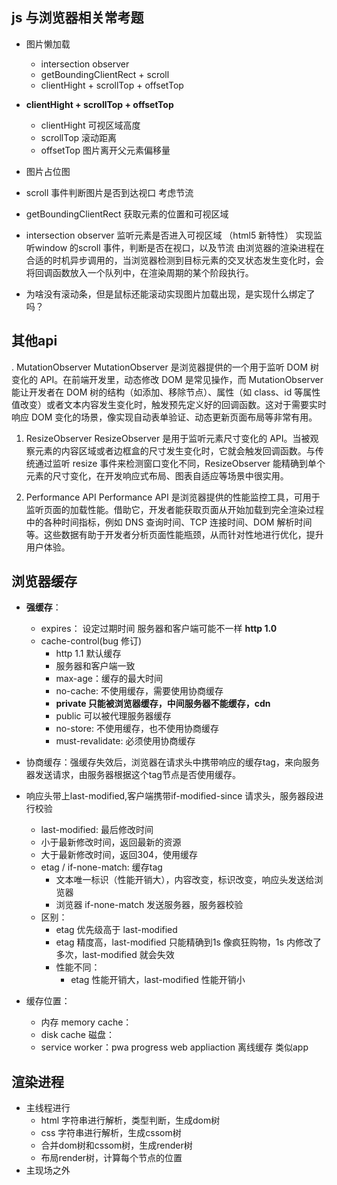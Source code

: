 ## js 与浏览器相关常考题

- 图片懒加载
  - intersection observer
  - getBoundingClientRect + scroll
  - clientHight + scrollTop + offsetTop

- **clientHight + scrollTop + offsetTop**
  - clientHight 可视区域高度
  - scrollTop 滚动距离
  - offsetTop 图片离开父元素偏移量
- 图片占位图
  <img src="" data-src="真正地址" >
- scroll 事件判断图片是否到达视口
  考虑节流
- getBoundingClientRect 获取元素的位置和可视区域
  
- intersection observer 监听元素是否进入可视区域 （html5 新特性）
  实现监听window 的scroll 事件，判断是否在视口，以及节流
  由浏览器的渲染进程在合适的时机异步调用的，当浏览器检测到目标元素的交叉状态发生变化时，会将回调函数放入一个队列中，在渲染周期的某个阶段执行。

- 为啥没有滚动条，但是鼠标还能滚动实现图片加载出现，是实现什么绑定了吗？

## 其他api
. MutationObserver
MutationObserver 是浏览器提供的一个用于监听 DOM 树变化的 API。在前端开发里，动态修改 DOM 是常见操作，而 MutationObserver 能让开发者在 DOM 树的结构（如添加、移除节点）、属性（如 class、id 等属性值改变）或者文本内容发生变化时，触发预先定义好的回调函数。这对于需要实时响应 DOM 变化的场景，像实现自动表单验证、动态更新页面布局等非常有用。

1. ResizeObserver
ResizeObserver 是用于监听元素尺寸变化的 API。当被观察元素的内容区域或者边框盒的尺寸发生变化时，它就会触发回调函数。与传统通过监听 resize 事件来检测窗口变化不同，ResizeObserver 能精确到单个元素的尺寸变化，在开发响应式布局、图表自适应等场景中很实用。

1. Performance API
Performance API 是浏览器提供的性能监控工具，可用于监听页面的加载性能。借助它，开发者能获取页面从开始加载到完全渲染过程中的各种时间指标，例如 DNS 查询时间、TCP 连接时间、DOM 解析时间等。这些数据有助于开发者分析页面性能瓶颈，从而针对性地进行优化，提升用户体验。

## 浏览器缓存
- **强缓存**：
  - expires： 设定过期时间 服务器和客户端可能不一样 
    **http 1.0** 
  - cache-control(bug 修订)
    - http 1.1 默认缓存
    - 服务器和客户端一致
    - max-age：缓存的最大时间 
    - no-cache: 不使用缓存，需要使用协商缓存
    - **private 只能被浏览器缓存，中间服务器不能缓存，cdn**
    - public 可以被代理服务器缓存
    - no-store: 不使用缓存，也不使用协商缓存
    - must-revalidate: 必须使用协商缓存

- 协商缓存：强缓存失效后，浏览器在请求头中携带响应的缓存tag，来向服务器发送请求，由服务器根据这个tag节点是否使用缓存。
- 响应头带上last-modified,客户端携带if-modified-since 请求头，服务器段进行校验
  - last-modified: 最后修改时间
  - 小于最新修改时间，返回最新的资源
  - 大于最新修改时间，返回304，使用缓存
  - etag / if-none-match: 缓存tag
    - 文本唯一标识（性能开销大），内容改变，标识改变，响应头发送给浏览器
    - 浏览器 if-none-match 发送服务器，服务器校验
  - 区别：
    - etag 优先级高于 last-modified
    - etag 精度高，last-modified 只能精确到1s 像疯狂购物，1s 内修改了多次，last-modified 就会失效
    - 性能不同：
      - etag 性能开销大，last-modified 性能开销小
- 缓存位置：
  - 内存 memory cache：
  - disk cache 磁盘：
  - service worker：pwa progress web appliaction 
    离线缓存 类似app


## 渲染进程
- 主线程进行
  - html 字符串进行解析，类型判断，生成dom树
  - css 字符串进行解析，生成cssom树
  - 合并dom树和cssom树，生成render树
  - 布局render树，计算每个节点的位置
- 主现场之外